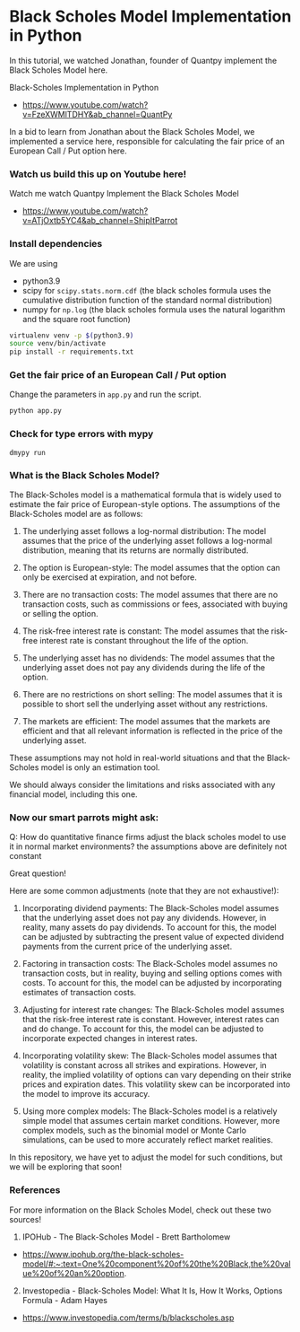 # Black Scholes Model Implementation in Python

In this tutorial, we watched Jonathan, founder of Quantpy implement the Black Scholes Model here.

Black-Scholes Implementation in Python
- https://www.youtube.com/watch?v=FzeXWMlTDHY&ab_channel=QuantPy

In a bid to learn from Jonathan about the Black Scholes Model, we implemented a service here, responsible for calculating the fair price of an European Call / Put option here.

### Watch us build this up on Youtube here!

Watch me watch Quantpy Implement the Black Scholes Model
- https://www.youtube.com/watch?v=ATjOxtb5YC4&ab_channel=ShipItParrot

### Install dependencies

We are using 
- python3.9
- scipy for `scipy.stats.norm.cdf` (the black scholes formula uses the cumulative distribution function of the standard normal distribution)
- numpy for `np.log` (the black scholes formula uses the natural logarithm and the square root function)


```bash
virtualenv venv -p $(python3.9)
source venv/bin/activate
pip install -r requirements.txt
```

### Get the fair price of an European Call / Put option

Change the parameters in `app.py` and run the script.

```bash
python app.py
```

### Check for type errors with mypy

```commandline
dmypy run
```

### What is the Black Scholes Model?

The Black-Scholes model is a mathematical formula that is widely used to estimate the fair price of European-style options. The assumptions of the Black-Scholes model are as follows:

1. The underlying asset follows a log-normal distribution: The model assumes that the price of the underlying asset follows a log-normal distribution, meaning that its returns are normally distributed.

2. The option is European-style: The model assumes that the option can only be exercised at expiration, and not before.

3. There are no transaction costs: The model assumes that there are no transaction costs, such as commissions or fees, associated with buying or selling the option.

4. The risk-free interest rate is constant: The model assumes that the risk-free interest rate is constant throughout the life of the option.

5. The underlying asset has no dividends: The model assumes that the underlying asset does not pay any dividends during the life of the option.

6. There are no restrictions on short selling: The model assumes that it is possible to short sell the underlying asset without any restrictions.

7. The markets are efficient: The model assumes that the markets are efficient and that all relevant information is reflected in the price of the underlying asset.

These assumptions may not hold in real-world situations and that the Black-Scholes model is only an estimation tool. 

We should always consider the limitations and risks associated with any financial model, including this one.

### Now our smart parrots might ask:

Q: How do quantitative finance firms adjust the black scholes model to use it in normal market environments? the assumptions above are definitely not constant

Great question!

Here are some common adjustments (note that they are not exhaustive!):

1. Incorporating dividend payments: The Black-Scholes model assumes that the underlying asset does not pay any dividends. However, in reality, many assets do pay dividends. To account for this, the model can be adjusted by subtracting the present value of expected dividend payments from the current price of the underlying asset.

2. Factoring in transaction costs: The Black-Scholes model assumes no transaction costs, but in reality, buying and selling options comes with costs. To account for this, the model can be adjusted by incorporating estimates of transaction costs.

3. Adjusting for interest rate changes: The Black-Scholes model assumes that the risk-free interest rate is constant. However, interest rates can and do change. To account for this, the model can be adjusted to incorporate expected changes in interest rates.

4. Incorporating volatility skew: The Black-Scholes model assumes that volatility is constant across all strikes and expirations. However, in reality, the implied volatility of options can vary depending on their strike prices and expiration dates. This volatility skew can be incorporated into the model to improve its accuracy.

5. Using more complex models: The Black-Scholes model is a relatively simple model that assumes certain market conditions. However, more complex models, such as the binomial model or Monte Carlo simulations, can be used to more accurately reflect market realities.

In this repository, we have yet to adjust the model for such conditions, but we will be exploring that soon!

### References

For more information on the Black Scholes Model, check out these two sources!

1. IPOHub - The Black-Scholes Model - Brett Bartholomew
- https://www.ipohub.org/the-black-scholes-model/#:~:text=One%20component%20of%20the%20Black,the%20value%20of%20an%20option.

2. Investopedia - Black-Scholes Model: What It Is, How It Works, Options Formula - Adam Hayes
- https://www.investopedia.com/terms/b/blackscholes.asp